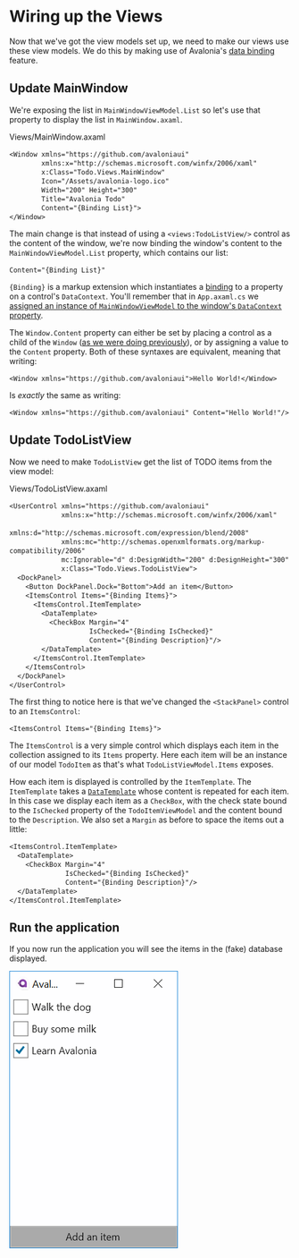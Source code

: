 # Wiring up the Views

Now that we've got the view models set up, we need to make our views use these view models. We do this by making use of Avalonia's [data binding](http://avaloniaui.net/docs/binding) feature.

## Update MainWindow <a id="update-mainwindow"></a>

We're exposing the list in `MainWindowViewModel.List` so let's use that property to display the list in `MainWindow.axaml`.

Views/MainWindow.axaml

```markup
<Window xmlns="https://github.com/avaloniaui"
        xmlns:x="http://schemas.microsoft.com/winfx/2006/xaml"
        x:Class="Todo.Views.MainWindow"
        Icon="/Assets/avalonia-logo.ico"
        Width="200" Height="300"
        Title="Avalonia Todo"
        Content="{Binding List}">
</Window>
```

The main change is that instead of using a `<views:TodoListView/>` control as the content of the window, we're now binding the window's content to the `MainWindowViewModel.List` property, which contains our list:

```markup
Content="{Binding List}"
```

`{Binding}` is a markup extension which instantiates a [binding](http://avaloniaui.net/docs/binding/bindings) to a property on a control's `DataContext`. You'll remember that in `App.axaml.cs` we [assigned an instance of `MainWindowViewModel` to the window's `DataContext` property](http://avaloniaui.net/docs/tutorial/creating-model-viewmodel#create-an-instance-of-todolistviewmodel).

The `Window.Content` property can either be set by placing a control as a child of the `Window` \([as we were doing previously](http://avaloniaui.net/docs/tutorial/creating-a-view#display-the-view-in-the-window)\), or by assigning a value to the `Content` property. Both of these syntaxes are equivalent, meaning that writing:

```markup
<Window xmlns="https://github.com/avaloniaui">Hello World!</Window>
```

Is _exactly_ the same as writing:

```markup
<Window xmlns="https://github.com/avaloniaui" Content="Hello World!"/>
```

## Update TodoListView <a id="update-todolistview"></a>

Now we need to make `TodoListView` get the list of TODO items from the view model:

Views/TodoListView.axaml

```markup
<UserControl xmlns="https://github.com/avaloniaui"
             xmlns:x="http://schemas.microsoft.com/winfx/2006/xaml"
             xmlns:d="http://schemas.microsoft.com/expression/blend/2008"
             xmlns:mc="http://schemas.openxmlformats.org/markup-compatibility/2006"
             mc:Ignorable="d" d:DesignWidth="200" d:DesignHeight="300"
             x:Class="Todo.Views.TodoListView">
  <DockPanel>
    <Button DockPanel.Dock="Bottom">Add an item</Button>
    <ItemsControl Items="{Binding Items}">
      <ItemsControl.ItemTemplate>
        <DataTemplate>
          <CheckBox Margin="4"
                    IsChecked="{Binding IsChecked}"
                    Content="{Binding Description}"/>
        </DataTemplate>
      </ItemsControl.ItemTemplate>
    </ItemsControl>
  </DockPanel>
</UserControl>
```

The first thing to notice here is that we've changed the `<StackPanel>` control to an `ItemsControl`:

```markup
<ItemsControl Items="{Binding Items}">
```

The `ItemsControl` is a very simple control which displays each item in the collection assigned to its `Items` property. Here each item will be an instance of our model `TodoItem` as that's what `TodoListViewModel.Items` exposes.

How each item is displayed is controlled by the `ItemTemplate`. The `ItemTemplate` takes a [`DataTemplate`](http://avaloniaui.net/docs/templates/datatemplate) whose content is repeated for each item. In this case we display each item as a `CheckBox`, with the check state bound to the `IsChecked` property of the `TodoItemViewModel` and the content bound to the `Description`. We also set a `Margin` as before to space the items out a little:

```markup
<ItemsControl.ItemTemplate>
  <DataTemplate>
    <CheckBox Margin="4"
              IsChecked="{Binding IsChecked}"
              Content="{Binding Description}"/>
  </DataTemplate>
</ItemsControl.ItemTemplate>
```

## Run the application <a id="run-the-application"></a>

If you now run the application you will see the items in the \(fake\) database displayed.

![The running application](../../.gitbook/assets/wiring-up-views-run.png)

